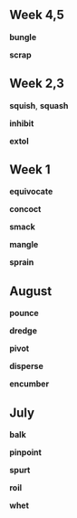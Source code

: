 
## Week 4,5

**bungle**

**scrap** 

## Week 2,3 

**squish**, **squash** 

**inhibit**

**extol** 

## Week 1 

**equivocate**

**concoct**

**smack**

**mangle**

**sprain**

## August  

**pounce**

**dredge**

**pivot**

**disperse**

**encumber**

## July  

**balk**

**pinpoint**

**spurt** 

**roil**

**whet**

